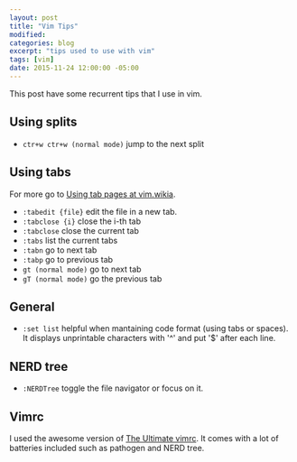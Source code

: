 ```yaml
---
layout: post
title: "Vim Tips"
modified:
categories: blog
excerpt: "tips used to use with vim"
tags: [vim]
date: 2015-11-24 12:00:00 -05:00
---
```


This post have some recurrent tips that I use in vim.

## Using splits

* `ctr+w ctr+w (normal mode)` jump to the next split

## Using tabs

For more go to <a target="null" href="http://vim.wikia.com/wiki/Using_tab_pages">Using tab pages at vim.wikia</a>.

* `:tabedit {file}` edit the file in a new tab.
* `:tabclose {i}` close the i-th tab
* `:tabclose` close the current tab
* `:tabs` list the current tabs
* `:tabn` go to next tab
* `:tabp` go to previous tab
* `gt (normal mode)` go to next tab
* `gT (normal mode)` go the previous tab

## General

* `:set list` helpful when mantaining code format (using tabs or spaces). It displays unprintable characters with '^' and put '$' after each line.

## NERD tree

* `:NERDTree` toggle the file navigator or focus on it.

## Vimrc

I used the awesome version of <a target="null" href="https://github.com/amix/vimrc">The Ultimate vimrc</a>. It comes with a lot of batteries included such as pathogen and NERD tree.

